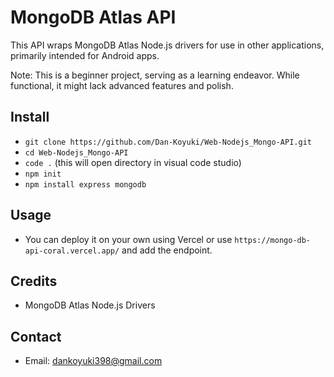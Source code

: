 # MongoDB Atlas API

This API wraps MongoDB Atlas Node.js drivers for use in other applications, primarily intended for Android apps.

Note: This is a beginner project, serving as a learning endeavor. While functional, it might lack advanced features and polish.

## Install
- `git clone https://github.com/Dan-Koyuki/Web-Nodejs_Mongo-API.git`
- `cd Web-Nodejs_Mongo-API`
- `code .` (this will open directory in visual code studio)
- `npm init`
- `npm install express mongodb`

## Usage
- You can deploy it on your own using Vercel or use `https://mongo-db-api-coral.vercel.app/` and add the endpoint.

## Credits
- MongoDB Atlas Node.js Drivers

## Contact
- Email: dankoyuki398@gmail.com
